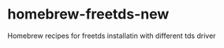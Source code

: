 homebrew-freetds-new
=================

Homebrew recipes for freetds installatin with different tds driver 
